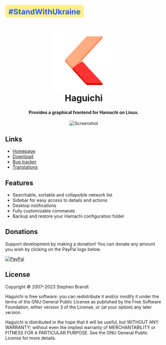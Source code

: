 [![Stand With Ukraine](https://raw.githubusercontent.com/vshymanskyy/StandWithUkraine/main/badges/StandWithUkraine.svg)](https://stand-with-ukraine.pp.ua)

<div align="center">
  <h1>
    <img src="data/icons/hicolor/scalable/apps/com.github.ztefn.haguichi.svg?raw=true" alt="Haguichi" width="192" /><br />
    Haguichi
  </h1>
  <h4>Provides a graphical frontend for Hamachi on Linux.</h4>
  <img src="https://haguichi.net/appdata/screenshot-1.png" alt="Screenshot" width="612" />
</div>


  Links
  -----

   * [Homepage](https://haguichi.net)
   * [Download](https://haguichi.net/download/)
   * [Bug tracker](https://github.com/ztefn/haguichi/issues)
   * [Translations](https://translations.launchpad.net/haguichi)


  Features
  --------

   * Searchable, sortable and collapsible network list
   * Sidebar for easy access to details and actions
   * Desktop notifications
   * Fully customizable commands
   * Backup and restore your Hamachi configuration folder


  Donations
  ---------

  Support development by making a donation! You can donate any amount you wish by clicking on the PayPal logo below.

  [<img src="https://www.paypalobjects.com/webstatic/en_US/i/buttons/PP_logo_h_200x51.png" height="26" alt="PayPal" />](https://www.paypal.me/ztefn)


  License
  -------

  Copyright © 2007–2023 Stephen Brandt

  Haguichi is free software: you can redistribute it and/or modify it under the terms of the GNU General Public License as published by the Free Software Foundation, either version 3 of the License, or (at your option) any later version.

  Haguichi is distributed in the hope that it will be useful, but WITHOUT ANY WARRANTY; without even the implied warranty of MERCHANTABILITY or FITNESS FOR A PARTICULAR PURPOSE. See the GNU General Public License for more details.

